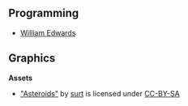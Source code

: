 Programming
------------

* [William Edwards](mailto:shadowapex@gmail.com)


Graphics
---------

**Assets**

* ["Asteroids"](http://opengameart.org/content/shmup-ships)
by [surt](http://opengameart.org/users/surt) is licensed under
[CC-BY-SA](http://creativecommons.org/licenses/by-sa/3.0/)

